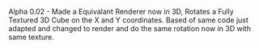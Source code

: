 Alpha 0.02 - Made a Equivalant Renderer now in 3D, Rotates a Fully Textured 3D Cube on the X and Y coordinates. Based of same code just
adapted and changed to render and do the same rotation now in 3D with same texture.
